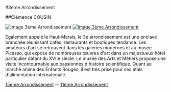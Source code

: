 #3ème Arrondissement

##Clémence COUSIN

![Image 3ème Arrondissement](/Test_Laby/Im_3.jpg "Image 3ème Arrondissement")
[![Image 3ème Arrondissement](/jeu-heros-paris/Im_3.jpg)](1.md)

Également appelé le Haut-Marais, le 3e arrondissement est une enclave branchée réunissant cafés, restaurants et boutiques tendance. Les amateurs d'art se retrouvent dans les galeries modernes et au musée Picasso, qui expose de nombreuses œuvres d'art dans un majestueux hôtel particulier datant du XVIIe siècle. Le musée des Arts et Métiers propose une visite incontournable aux passionnés d'histoire scientifique. Quant au marché animé des Enfants Rouges, il est très prisé pour ses étals d'alimentation internationale.

[15ème Arrondissement](15.md) --
[11ème Arrondissement](11.md)
